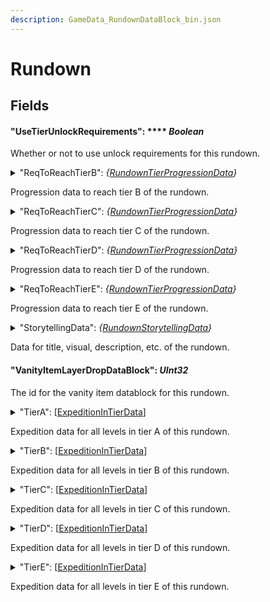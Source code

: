 ```yaml
---
description: GameData_RundownDataBlock_bin.json
---
```


# Rundown

## Fields

#### "**UseTierUnlockRequirements**": **** _Boolean_

Whether or not to use unlock requirements for this rundown.

<details>

<summary>"ReqToReachTierB": <em>{</em><a href="../nested-types/rundowntierprogressiondata.md"><em>RundownTierProgressionData</em></a><em>}</em></summary>

#### _"_**MainSectors": **_**Int32**_

The amount of completed main sectors required to reach this tier.

#### "SecondarySectors": _Int32_

The amount of completed secondary sectors required to reach this tier.

#### "ThirdSectors": _Int32_

The amount of completed third sectors required to reach this tier.

#### "AllClearedSectors": _Int32_

The amount of "all clear" sectors required to reach this tier.

</details>

Progression data to reach tier B of the rundown.

<details>

<summary>"ReqToReachTierC": <em>{</em><a href="../nested-types/rundowntierprogressiondata.md"><em>RundownTierProgressionData</em></a><em>}</em></summary>

#### _"_**MainSectors": **_**Int32**_

The amount of completed main sectors required to reach this tier.

#### "SecondarySectors": _Int32_

The amount of completed secondary sectors required to reach this tier.

#### "ThirdSectors": _Int32_

The amount of completed third sectors required to reach this tier.

#### "AllClearedSectors": _Int32_

The amount of "all clear" sectors required to reach this tier.

</details>

Progression data to reach tier C of the rundown.

<details>

<summary>"ReqToReachTierD": <em>{</em><a href="../nested-types/rundowntierprogressiondata.md"><em>RundownTierProgressionData</em></a><em>}</em></summary>

#### _"_**MainSectors": **_**Int32**_

The amount of completed main sectors required to reach this tier.

#### "SecondarySectors": _Int32_

The amount of completed secondary sectors required to reach this tier.

#### "ThirdSectors": _Int32_

The amount of completed third sectors required to reach this tier.

#### "AllClearedSectors": _Int32_

The amount of "all clear" sectors required to reach this tier.

</details>

Progression data to reach tier D of the rundown.

<details>

<summary>"ReqToReachTierE": <em>{</em><a href="../nested-types/rundowntierprogressiondata.md"><em>RundownTierProgressionData</em></a><em>}</em></summary>

#### _"_**MainSectors": **_**Int32**_

The amount of completed main sectors required to reach this tier.

#### "SecondarySectors": _Int32_

The amount of completed secondary sectors required to reach this tier.

#### "ThirdSectors": _Int32_

The amount of completed third sectors required to reach this tier.

#### "AllClearedSectors": _Int32_

The amount of "all clear" sectors required to reach this tier.

</details>

Progression data to reach tier E of the rundown.

<details>

<summary>"StorytellingData": <em>{</em><a href="../nested-types/rundownstorytellingdata.md"><em>RundownStorytellingData</em></a><em>}</em></summary>

#### "Title": _{_[_LocalizedText_](../nested-types/localizedtext.md)_}_

No description provided.

#### "TextLog": _{_[_LocalizedText_](../nested-types/localizedtext.md)_}_

No description provided.

#### "TextLogPos":  _Vector2_

No description provided.

#### "Visuals": _{_[_RundownStorytellingVisualData_](../nested-types/rundownstorytellingvisualdata.md)_}_

No description provided.

#### "SurfaceIconPosition":  _Vector2_

No description provided.

#### "SurfaceDescription": _{_[_LocalizedText_](../nested-types/localizedtext.md)_}_

No description provided.

</details>

Data for title, visual, description, etc. of the rundown.

#### "**VanityItemLayerDropDataBlock**": _UInt32_

The id for the vanity item datablock for this rundown.

<details>

<summary>"TierA": [<a href="../nested-types/expeditionintierdata.md">ExpeditionInTierData</a>]</summary>

#### "HostIDSeed": _Int32_

No description provided.

#### "SessionSeed": _Int32_

No description provided.

#### "Enabled": _Boolean_

No description provided.

#### "Accessibility": [_eExpeditionAccessibility_](../enum-types.md#eexpeditionaccessibility)

No description provided.

#### "UnlockedByExpedition": {[_ExpeditionIndex_](../nested-types/expeditionindex.md)_}_

No description provided.

#### "CustomProgressionLock": {[_RundownTierProgressionData_](../nested-types/rundowntierprogressiondata.md)_}_

No description provided.

#### "Descriptive": {[DescriptiveData](../nested-types/descriptivedata.md)}

No description provided.

#### "Seeds": {[_BuildSeedData_](../nested-types/buildseeddata.md)_}_

No description provided.

#### "Expedition": {[_ExpeditionData_](../nested-types/expeditiondata.md)_}_

No description provided.

#### "VanityItemsDropData": {[_VanityItemsDropData_](../nested-types/vanityitemsdropdata.md)_}_

No description provided.

#### "LevelLayoutData": _UInt32_

No description provided.

#### "MainLayerData": {[_LayerData_](../nested-types/layerdata.md)_}_

No description provided.

#### "SecondaryLayerEnabled": _Boolean_

No description provided.

#### "SecondaryLayout": _UInt32_

No description provided.

#### "BuildSecondaryFrom": {[_BuildLayerFromData_](../nested-types/buildlayerfromdata.md)_}_

No description provided.

#### "SecondaryLayerData": {[_LayerData_](../nested-types/layerdata.md)_}_

No description provided.

#### "ThirdLayerEnabled": _Boolean_

No description provided.

#### "ThirdLayout": _UInt32_

No description provided.

#### "BuildThirdFrom": {[_BuildLayerFromData_](../nested-types/buildlayerfromdata.md)_}_

No description provided.

#### "ThirdLayerData": {[_LayerData_](../nested-types/layerdata.md)_}_

No description provided.

#### "DimensionDatas": \[{[_DimensionInExpeditionData_](../nested-types/dimensioninexpeditiondata.md)_}]_

No description provided.

#### "SoundEventOnWarpToReality": _UInt32_

No description provided.

#### "SpecialOverrideData": {[_SpecialExpeditionOverridesData_](../nested-types/specialexpeditionoverridesdata.md)_}_

No description provided.

</details>

Expedition data for all levels in tier A of this rundown.

<details>

<summary>"TierB": [<a href="../nested-types/expeditionintierdata.md">ExpeditionInTierData</a>]</summary>

#### "HostIDSeed": _Int32_

No description provided.

#### "SessionSeed": _Int32_

No description provided.

#### "Enabled": _Boolean_

No description provided.

#### "Accessibility": [_eExpeditionAccessibility_](../enum-types.md#eexpeditionaccessibility)

No description provided.

#### "UnlockedByExpedition": {[_ExpeditionIndex_](../nested-types/expeditionindex.md)_}_

No description provided.

#### "CustomProgressionLock": {[_RundownTierProgressionData_](../nested-types/rundowntierprogressiondata.md)_}_

No description provided.

#### "Descriptive": {[DescriptiveData](../nested-types/descriptivedata.md)}

No description provided.

#### "Seeds": {[_BuildSeedData_](../nested-types/buildseeddata.md)_}_

No description provided.

#### "Expedition": {[_ExpeditionData_](../nested-types/expeditiondata.md)_}_

No description provided.

#### "VanityItemsDropData": {[_VanityItemsDropData_](../nested-types/vanityitemsdropdata.md)_}_

No description provided.

#### "LevelLayoutData": _UInt32_

No description provided.

#### "MainLayerData": {[_LayerData_](../nested-types/layerdata.md)_}_

No description provided.

#### "SecondaryLayerEnabled": _Boolean_

No description provided.

#### "SecondaryLayout": _UInt32_

No description provided.

#### "BuildSecondaryFrom": {[_BuildLayerFromData_](../nested-types/buildlayerfromdata.md)_}_

No description provided.

#### "SecondaryLayerData": {[_LayerData_](../nested-types/layerdata.md)_}_

No description provided.

#### "ThirdLayerEnabled": _Boolean_

No description provided.

#### "ThirdLayout": _UInt32_

No description provided.

#### "BuildThirdFrom": {[_BuildLayerFromData_](../nested-types/buildlayerfromdata.md)_}_

No description provided.

#### "ThirdLayerData": {[_LayerData_](../nested-types/layerdata.md)_}_

No description provided.

#### "DimensionDatas": \[{[_DimensionInExpeditionData_](../nested-types/dimensioninexpeditiondata.md)_}]_

No description provided.

#### "SoundEventOnWarpToReality": _UInt32_

No description provided.

#### "SpecialOverrideData": {[_SpecialExpeditionOverridesData_](../nested-types/specialexpeditionoverridesdata.md)_}_

No description provided.

</details>

Expedition data for all levels in tier B of this rundown.

<details>

<summary>"TierC": [<a href="../nested-types/expeditionintierdata.md">ExpeditionInTierData</a>]</summary>

#### "HostIDSeed": _Int32_

No description provided.

#### "SessionSeed": _Int32_

No description provided.

#### "Enabled": _Boolean_

No description provided.

#### "Accessibility": [_eExpeditionAccessibility_](../enum-types.md#eexpeditionaccessibility)

No description provided.

#### "UnlockedByExpedition": {[_ExpeditionIndex_](../nested-types/expeditionindex.md)_}_

No description provided.

#### "CustomProgressionLock": {[_RundownTierProgressionData_](../nested-types/rundowntierprogressiondata.md)_}_

No description provided.

#### "Descriptive": {[DescriptiveData](../nested-types/descriptivedata.md)}

No description provided.

#### "Seeds": {[_BuildSeedData_](../nested-types/buildseeddata.md)_}_

No description provided.

#### "Expedition": {[_ExpeditionData_](../nested-types/expeditiondata.md)_}_

No description provided.

#### "VanityItemsDropData": {[_VanityItemsDropData_](../nested-types/vanityitemsdropdata.md)_}_

No description provided.

#### "LevelLayoutData": _UInt32_

No description provided.

#### "MainLayerData": {[_LayerData_](../nested-types/layerdata.md)_}_

No description provided.

#### "SecondaryLayerEnabled": _Boolean_

No description provided.

#### "SecondaryLayout": _UInt32_

No description provided.

#### "BuildSecondaryFrom": {[_BuildLayerFromData_](../nested-types/buildlayerfromdata.md)_}_

No description provided.

#### "SecondaryLayerData": {[_LayerData_](../nested-types/layerdata.md)_}_

No description provided.

#### "ThirdLayerEnabled": _Boolean_

No description provided.

#### "ThirdLayout": _UInt32_

No description provided.

#### "BuildThirdFrom": {[_BuildLayerFromData_](../nested-types/buildlayerfromdata.md)_}_

No description provided.

#### "ThirdLayerData": {[_LayerData_](../nested-types/layerdata.md)_}_

No description provided.

#### "DimensionDatas": \[{[_DimensionInExpeditionData_](../nested-types/dimensioninexpeditiondata.md)_}]_

No description provided.

#### "SoundEventOnWarpToReality": _UInt32_

No description provided.

#### "SpecialOverrideData": {[_SpecialExpeditionOverridesData_](../nested-types/specialexpeditionoverridesdata.md)_}_

No description provided.

</details>

Expedition data for all levels in tier C of this rundown.

<details>

<summary>"TierD": [<a href="../nested-types/expeditionintierdata.md">ExpeditionInTierData</a>]</summary>

#### "HostIDSeed": _Int32_

No description provided.

#### "SessionSeed": _Int32_

No description provided.

#### "Enabled": _Boolean_

No description provided.

#### "Accessibility": [_eExpeditionAccessibility_](../enum-types.md#eexpeditionaccessibility)

No description provided.

#### "UnlockedByExpedition": {[_ExpeditionIndex_](../nested-types/expeditionindex.md)_}_

No description provided.

#### "CustomProgressionLock": {[_RundownTierProgressionData_](../nested-types/rundowntierprogressiondata.md)_}_

No description provided.

#### "Descriptive": {[DescriptiveData](../nested-types/descriptivedata.md)}

No description provided.

#### "Seeds": {[_BuildSeedData_](../nested-types/buildseeddata.md)_}_

No description provided.

#### "Expedition": {[_ExpeditionData_](../nested-types/expeditiondata.md)_}_

No description provided.

#### "VanityItemsDropData": {[_VanityItemsDropData_](../nested-types/vanityitemsdropdata.md)_}_

No description provided.

#### "LevelLayoutData": _UInt32_

No description provided.

#### "MainLayerData": {[_LayerData_](../nested-types/layerdata.md)_}_

No description provided.

#### "SecondaryLayerEnabled": _Boolean_

No description provided.

#### "SecondaryLayout": _UInt32_

No description provided.

#### "BuildSecondaryFrom": {[_BuildLayerFromData_](../nested-types/buildlayerfromdata.md)_}_

No description provided.

#### "SecondaryLayerData": {[_LayerData_](../nested-types/layerdata.md)_}_

No description provided.

#### "ThirdLayerEnabled": _Boolean_

No description provided.

#### "ThirdLayout": _UInt32_

No description provided.

#### "BuildThirdFrom": {[_BuildLayerFromData_](../nested-types/buildlayerfromdata.md)_}_

No description provided.

#### "ThirdLayerData": {[_LayerData_](../nested-types/layerdata.md)_}_

No description provided.

#### "DimensionDatas": \[{[_DimensionInExpeditionData_](../nested-types/dimensioninexpeditiondata.md)_}]_

No description provided.

#### "SoundEventOnWarpToReality": _UInt32_

No description provided.

#### "SpecialOverrideData": {[_SpecialExpeditionOverridesData_](../nested-types/specialexpeditionoverridesdata.md)_}_

No description provided.

</details>

Expedition data for all levels in tier D of this rundown.

<details>

<summary>"TierE": [<a href="../nested-types/expeditionintierdata.md">ExpeditionInTierData</a>]</summary>

#### "HostIDSeed": _Int32_

No description provided.

#### "SessionSeed": _Int32_

No description provided.

#### "Enabled": _Boolean_

No description provided.

#### "Accessibility": [_eExpeditionAccessibility_](../enum-types.md#eexpeditionaccessibility)

No description provided.

#### "UnlockedByExpedition": {[_ExpeditionIndex_](../nested-types/expeditionindex.md)_}_

No description provided.

#### "CustomProgressionLock": {[_RundownTierProgressionData_](../nested-types/rundowntierprogressiondata.md)_}_

No description provided.

#### "Descriptive": {[DescriptiveData](../nested-types/descriptivedata.md)}

No description provided.

#### "Seeds": {[_BuildSeedData_](../nested-types/buildseeddata.md)_}_

No description provided.

#### "Expedition": {[_ExpeditionData_](../nested-types/expeditiondata.md)_}_

No description provided.

#### "VanityItemsDropData": {[_VanityItemsDropData_](../nested-types/vanityitemsdropdata.md)_}_

No description provided.

#### "LevelLayoutData": _UInt32_

No description provided.

#### "MainLayerData": {[_LayerData_](../nested-types/layerdata.md)_}_

No description provided.

#### "SecondaryLayerEnabled": _Boolean_

No description provided.

#### "SecondaryLayout": _UInt32_

No description provided.

#### "BuildSecondaryFrom": {[_BuildLayerFromData_](../nested-types/buildlayerfromdata.md)_}_

No description provided.

#### "SecondaryLayerData": {[_LayerData_](../nested-types/layerdata.md)_}_

No description provided.

#### "ThirdLayerEnabled": _Boolean_

No description provided.

#### "ThirdLayout": _UInt32_

No description provided.

#### "BuildThirdFrom": {[_BuildLayerFromData_](../nested-types/buildlayerfromdata.md)_}_

No description provided.

#### "ThirdLayerData": {[_LayerData_](../nested-types/layerdata.md)_}_

No description provided.

#### "DimensionDatas": \[{[_DimensionInExpeditionData_](../nested-types/dimensioninexpeditiondata.md)_}]_

No description provided.

#### "SoundEventOnWarpToReality": _UInt32_

No description provided.

#### "SpecialOverrideData": {[_SpecialExpeditionOverridesData_](../nested-types/specialexpeditionoverridesdata.md)_}_

No description provided.

</details>

Expedition data for all levels in tier E of this rundown.


